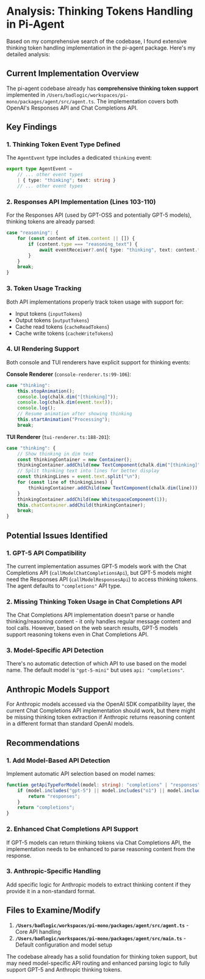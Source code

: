 # Analysis: Thinking Tokens Handling in Pi-Agent

Based on my comprehensive search of the codebase, I found extensive thinking token handling implementation in the pi-agent package. Here's my detailed analysis:

## Current Implementation Overview

The pi-agent codebase already has **comprehensive thinking token support** implemented in `/Users/badlogic/workspaces/pi-mono/packages/agent/src/agent.ts`. The implementation covers both OpenAI's Responses API and Chat Completions API.

## Key Findings

### 1. **Thinking Token Event Type Defined**
The `AgentEvent` type includes a dedicated `thinking` event:
```typescript
export type AgentEvent = 
    // ... other event types
    | { type: "thinking"; text: string }
    // ... other event types
```

### 2. **Responses API Implementation (Lines 103-110)**
For the Responses API (used by GPT-OSS and potentially GPT-5 models), thinking tokens are already parsed:
```typescript
case "reasoning": {
    for (const content of item.content || []) {
        if (content.type === "reasoning_text") {
            await eventReceiver?.on({ type: "thinking", text: content.text });
        }
    }
    break;
}
```

### 3. **Token Usage Tracking**
Both API implementations properly track token usage with support for:
- Input tokens (`inputTokens`)  
- Output tokens (`outputTokens`)
- Cache read tokens (`cacheReadTokens`)
- Cache write tokens (`cacheWriteTokens`)

### 4. **UI Rendering Support**
Both console and TUI renderers have explicit support for thinking events:

**Console Renderer** (`console-renderer.ts:99-106`):
```typescript
case "thinking":
    this.stopAnimation();
    console.log(chalk.dim("[thinking]"));
    console.log(chalk.dim(event.text));
    console.log();
    // Resume animation after showing thinking
    this.startAnimation("Processing");
    break;
```

**TUI Renderer** (`tui-renderer.ts:188-201`):
```typescript
case "thinking": {
    // Show thinking in dim text
    const thinkingContainer = new Container();
    thinkingContainer.addChild(new TextComponent(chalk.dim("[thinking]")));
    // Split thinking text into lines for better display
    const thinkingLines = event.text.split("\n");
    for (const line of thinkingLines) {
        thinkingContainer.addChild(new TextComponent(chalk.dim(line)));
    }
    thinkingContainer.addChild(new WhitespaceComponent(1));
    this.chatContainer.addChild(thinkingContainer);
    break;
}
```

## Potential Issues Identified

### 1. **GPT-5 API Compatibility**
The current implementation assumes GPT-5 models work with the Chat Completions API (`callModelChatCompletionsApi`), but GPT-5 models might need the Responses API (`callModelResponsesApi`) to access thinking tokens. The agent defaults to `"completions"` API type.

### 2. **Missing Thinking Token Usage in Chat Completions API**
The Chat Completions API implementation doesn't parse or handle thinking/reasoning content - it only handles regular message content and tool calls. However, based on the web search results, GPT-5 models support reasoning tokens even in Chat Completions API.

### 3. **Model-Specific API Detection**
There's no automatic detection of which API to use based on the model name. The default model is `"gpt-5-mini"` but uses `api: "completions"`.

## Anthropic Models Support

For Anthropic models accessed via the OpenAI SDK compatibility layer, the current Chat Completions API implementation should work, but there might be missing thinking token extraction if Anthropic returns reasoning content in a different format than standard OpenAI models.

## Recommendations

### 1. **Add Model-Based API Detection**
Implement automatic API selection based on model names:
```typescript
function getApiTypeForModel(model: string): "completions" | "responses" {
    if (model.includes("gpt-5") || model.includes("o1") || model.includes("o3")) {
        return "responses";
    }
    return "completions";
}
```

### 2. **Enhanced Chat Completions API Support**
If GPT-5 models can return thinking tokens via Chat Completions API, the implementation needs to be enhanced to parse reasoning content from the response.

### 3. **Anthropic-Specific Handling**
Add specific logic for Anthropic models to extract thinking content if they provide it in a non-standard format.

## Files to Examine/Modify

1. **`/Users/badlogic/workspaces/pi-mono/packages/agent/src/agent.ts`** - Core API handling
2. **`/Users/badlogic/workspaces/pi-mono/packages/agent/src/main.ts`** - Default configuration and model setup

The codebase already has a solid foundation for thinking token support, but may need model-specific API routing and enhanced parsing logic to fully support GPT-5 and Anthropic thinking tokens.
